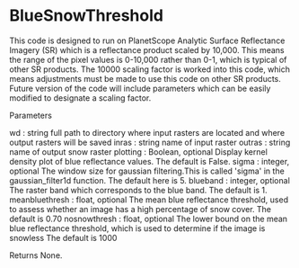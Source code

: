 # BlueSnowThreshold

 
  This code is designed to run on PlanetScope Analytic Surface Reflectance Imagery (SR) which is a reflectance product scaled by 10,000.
  This means the range of the pixel values is 0-10,000 rather than 0-1, which is typical of other SR products. 
  The 10000 scaling factor is worked into this code, which means adjustments must be made to use this code on other SR products. 
  Future version of the code will include parameters which can be easily modified to designate a scaling factor.
  


Parameters

wd : string
    full path to directory where input rasters are located and where output rasters will be saved
inras : string
    name of input raster
outras : string
    name of output snow raster
plotting : Boolean, optional
    Display kernel density plot of blue reflectance values. The default is False.
sigma : integer, optional
    The window size for gaussian filtering.This is called 'sigma' in the gaussian_filter1d function.
    The default here is 5.
blueband : integer, optional
    The raster band which corresponds to the blue band. The default is 1.
meanbluethresh : float, optional
    The mean blue reflectance threshold, used to assess whether an image has a high percentage of snow cover. 
    The default is 0.70
nosnowthresh : float, optional
    The lower bound on the mean blue reflectance threshold, which is used to determine if the image is snowless
    The default is 1000

Returns
None.

